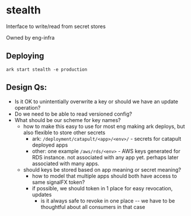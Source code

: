 # stealth

Interface to write/read from secret stores

Owned by eng-infra

## Deploying

```
ark start stealth -e production
```

## Design Qs:

- Is it OK to unintentially overwrite a key or should we have an update operation?
- Do we need to be able to read versioned config?
- What should be our scheme for key names?
    - how to make this easy to use for most eng making ark deploys, but also flexible to store other secrets
        - ark: `/deployment/catapult/<app>/<env>/` - secrets for catapult deployed apps
        - other: one example `/aws/rds/<env>` - AWS keys generated for RDS instance. not associated with any app yet. perhaps later associated with many apps.
    - should keys be stored based on app meaning or secret meaning?
        - how to model that multiple apps should both have access to same signalFX token?
        - if possible, we should token in 1 place for easy revocation, updates
            - is it always safe to revoke in one place -- we have to be thoughtful about all consumers in that case
